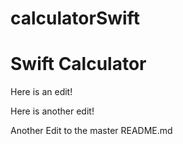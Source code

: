 # calculatorSwift
Swift Calculator
=========================
Here is an edit!

Here is another edit!


Another Edit to the master README.md


